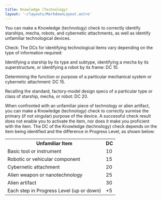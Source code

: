 ```yaml
---
title: Knowledge (Technology)
layout: '~/layouts/MarkdownLayout.astro'
---
```

You can make a Knowledge (technology) check to correctly identify starships,
mecha, robots, and cybernetic attachments, as well as identify unfamiliar
technological devices.

Check: The DCs for identifying technological items vary depending on the type
of information required:

Identifying a starship by its type and subtype, identifying a mecha by its
superstructure, or identifying a robot by its frame: DC 10.

Determining the function or purpose of a particular mechanical system or
cybernetic attachment: DC 15.

Recalling the standard, factory-model design specs of a particular type or
class of starship, mecha, or robot: DC 20.

When confronted with an unfamiliar piece of technology or alien artifact, you
can make a Knowledge (technology) check to correctly surmise the primary (if
not singular) purpose of the device. A successful check result does not enable
you to activate the item, nor does it make you proficient with the item. The
DC of the Knowledge (technology) check depends on the item being identified
and the difference in Progress Level, as shown below:


<table> <tr> <th> Unfamiliar Item </th> <th> DC </th> </tr> <tr> <td> Basic tool or instrument </td> <td> 10 </td> </tr> <tr class="shaded"> <td> Robotic or vehicular component </td> <td> 15 </td> </tr> <tr> <td> Cybernetic attachment </td> <td> 20 </td> </tr> <tr class="shaded"> <td> Alien weapon or nanotechnology </td> <td> 25 </td> </tr> <tr> <td> Alien artifact </td> <td> 30 </td> </tr> <tr class="shaded"> <td> Each step in Progress Level (up or down) </td> <td> +5 </td> </tr> </table>



